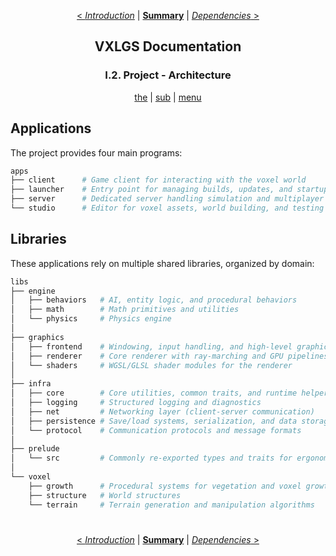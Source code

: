 <div align="center">

[< *Introduction*](1.1.introduction.md) | [**Summary**](0.0.index.md) | [*Dependencies* >](1.3.dependencies.md)

## VXLGS Documentation

### I.2. Project - Architecture

[the](1.2.architecture.md#) | [sub](1.2.architecture.md#) | [menu](1.2.architecture.md#)

</div>

## Applications

The project provides four main programs:

```bash
apps
├── client      # Game client for interacting with the voxel world
├── launcher    # Entry point for managing builds, updates, and startup
├── server      # Dedicated server handling simulation and multiplayer state
└── studio      # Editor for voxel assets, world building, and testing
```

## Libraries

These applications rely on multiple shared libraries, organized by domain:

```bash
libs
├── engine
│   ├── behaviors   # AI, entity logic, and procedural behaviors
│   ├── math        # Math primitives and utilities
│   └── physics     # Physics engine
│
├── graphics
│   ├── frontend    # Windowing, input handling, and high-level graphics API
│   ├── renderer    # Core renderer with ray-marching and GPU pipelines
│   └── shaders     # WGSL/GLSL shader modules for the renderer
│
├── infra
│   ├── core        # Core utilities, common traits, and runtime helpers
│   ├── logging     # Structured logging and diagnostics
│   ├── net         # Networking layer (client-server communication)
│   ├── persistence # Save/load systems, serialization, and data storage
│   └── protocol    # Communication protocols and message formats
│
├── prelude
│   └── src         # Commonly re-exported types and traits for ergonomic imports
│
└── voxel
    ├── growth      # Procedural systems for vegetation and voxel growth
    ├── structure   # World structures
    └── terrain     # Terrain generation and manipulation algorithms
```

<div align="center">

#
[< *Introduction*](1.1.introduction.md) | [**Summary**](0.0.index.md) | [*Dependencies* >](1.3.dependencies.md)